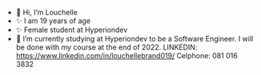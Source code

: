 - 👋 Hi, I’m Louchelle
- ✨ I am 19 years of age
- ✨ Female student at Hyperiondev
- 🌱 I’m currently studying at Hyperiondev to be a Software Engineer. I will be done with my course at the end of 2022.
LINKEDIN: https://www.linkedin.com/in/louchellebrand019/
Celphone: 081 016 3832

<!---
Louchelle/Louchelle is a ✨ special ✨ repository because its `README.md` (this file) appears on your GitHub profile.
You can click the Preview link to take a look at your changes.
--->
